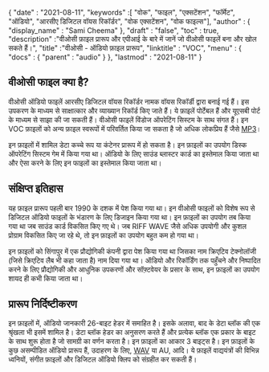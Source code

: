 {
  "date" : "2021-08-11",
  "keywords" :[ "वोक", "फाइल", "एक्सटेंशन", "फॉर्मेट", "ऑडियो", "आरसीए डिजिटल वॉयस रिकॉर्डर", "वोक एक्सटेंशन", "वोक फाइल्स"],
  "author" : {
    "display_name" : "Sami Cheema"
},
  "draft" : "false",
  "toc" : true,
  "description" :"वीओसी फ़ाइल प्रारूप और एपीआई के बारे में जानें जो वीओसी फाइलें बना और खोल सकते हैं।",
  "title" :"वीओसी - ऑडियो फ़ाइल प्रारूप",
  "linktitle" : "VOC",
  "menu" : {
    "docs" : {
      "parent" : "audio"
}
},
  "lastmod" : "2021-08-11"
}

## वीओसी फाइल क्या है? ##

वीओसी ऑडियो फाइलें आरसीए डिजिटल वॉयस रिकॉर्डर नामक वॉयस रिकॉर्डी द्वारा बनाई गई हैं। इस उपकरण के माध्यम से साक्षात्कार और व्याख्यान रिकॉर्ड किए जाते हैं। ये फ़ाइलें पोर्टेबल हैं और यूएसबी पोर्ट के माध्यम से साझा की जा सकती हैं। वीओसी फाइलें विंडोज ऑपरेटिंग सिस्टम के साथ संगत हैं। इन VOC फ़ाइलों को अन्य फ़ाइल स्वरूपों में परिवर्तित किया जा सकता है जो अधिक लोकप्रिय हैं जैसे [MP3](/hi/audio/mp3/)।
 

इन फ़ाइलों में शामिल डेटा कच्चे रूप या कंटेनर प्रारूप में हो सकता है। इन फ़ाइलों का उपयोग डिस्क ऑपरेटिंग सिस्टम गेम में किया गया था। ऑडियो के लिए साउंड ब्लास्टर कार्ड का इस्तेमाल किया जाता था और ऐसा करने के लिए इन फाइलों का इस्तेमाल किया जाता था।



## संक्षिप्त इतिहास ##

यह फ़ाइल प्रारूप पहली बार 1990 के दशक में पेश किया गया था। इन वीओसी फाइलों को विशेष रूप से डिजिटल ऑडियो फाइलों के भंडारण के लिए डिजाइन किया गया था। इन फ़ाइलों का उपयोग तब किया गया था जब साउंड कार्ड विकसित किए गए थे। जब RIFF WAVE जैसे अधिक उपयोगी और कुशल प्रोग्राम विकसित किए जा रहे थे, तो इन फ़ाइलों का उपयोग बहुत कम हो गया था।

इन फ़ाइलों को सिंगापुर में एक प्रौद्योगिकी कंपनी द्वारा पेश किया गया था जिसका नाम क्रिएटिव टेक्नोलॉजी (जिसे क्रिएटिव लैब भी कहा जाता है) नाम दिया गया था। ऑडियो और रिकॉर्डिंग तक पहुँचने और निष्पादित करने के लिए प्रौद्योगिकी और आधुनिक उपकरणों और सॉफ़्टवेयर के प्रसार के साथ, इन फ़ाइलों का उपयोग शायद ही कभी किया जाता था।


## प्रारूप निर्दिष्टीकरण ##

इन फ़ाइलों में, ऑडियो जानकारी 26-बाइट हेडर में समाहित है। इसके अलावा, बाद के डेटा ब्लॉक की एक श्रृंखला भी इसमें शामिल है। डेटा ब्लॉक हेडर का अनुसरण करते हैं और प्रत्येक ब्लॉक एक प्रकार के बाइट के साथ शुरू होता है जो सामग्री का वर्णन करता है। इन फ़ाइलों का आकार 3 बाइट्स है। इन फ़ाइलों के कुछ असम्पीडित ऑडियो प्रारूप हैं, उदाहरण के लिए, [WAV](/hi/audio/wav/) या AU, आदि। ये फ़ाइलें वाद्ययंत्रों की विभिन्न ध्वनियों, संगीत फ़ाइलों और डिजिटल ऑडियो क्लिप को संग्रहीत कर सकती हैं।



